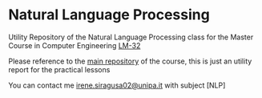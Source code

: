 # Natural Language Processing
Utility Repository of the Natural Language Processing class for the Master Course in Computer Engineering [LM-32](https://www.unipa.it/dipartimenti/ingegneria/cds/ingegneriainformatica2035)

Please reference to the [main repository](https://github.com/fredffsixty/Natural_Language_Processing) of the course, this is just an utility report for the practical lessons

You can contact me irene.siragusa02@unipa.it with subject [NLP]
